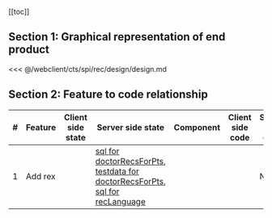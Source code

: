 [[toc]]

## Section 1: Graphical representation of end product

<<< @/webclient/cts/spi/rec/design/design.md

## Section 2: Feature to code relationship

| #   | Feature | Client side state | Server side state                                                                                                                                                                                                                                                                                                                                                                                                                                                                                          | Component | Client side code | Server side code |
| --- | ------- | ----------------- | ---------------------------------------------------------------------------------------------------------------------------------------------------------------------------------------------------------------------------------------------------------------------------------------------------------------------------------------------------------------------------------------------------------------------------------------------------------------------------------------------------------- | --------- | ---------------- | ---------------- |
| 1   | Add rex |                   | [sql for doctorRecsForPts](https://github.com/savantcare/emr/blob/master/webclient/cts/spi/rec/db/structure/sc_rec/doctorRecsForPts/structure-gen-on-2020-07-01.sql), [testdata for doctorRecsForPts](https://github.com/savantcare/emr/blob/master/webclient/cts/spi/rec/db/structure/sc_rec/doctorRecsForPts/testdata-gen-on-2020-07-01.sql), [sql for recLanguage](https://github.com/savantcare/emr/blob/master/webclient/cts/spi/rec/db/structure/sc_rec/recLanguage/structure-gen-on-2020-07-01.sql) |           |                  | None             |
